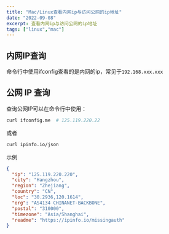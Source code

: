 ```yaml
---
title: "Mac/Linux查看内网ip与访问公网的ip地址"
date: "2022-09-08"
excerpt: 查看内网ip与访问公网的ip地址
tags: ["linux","mac"]
---
```


## 内网IP查询
命令行中使用ifconfig查看的是内网的ip，常见于`192.168.xxx.xxx` 

## 公网 IP 查询

查询公网IP可以在命令行中使用：

```bash
curl ifconfig.me  # 125.119.220.22
```
或者
```bash
curl ipinfo.io/json
```
示例
```json
{
  "ip": "125.119.220.220",
  "city": "Hangzhou",
  "region": "Zhejiang",
  "country": "CN",
  "loc": "30.2936,120.1614",
  "org": "AS4134 CHINANET-BACKBONE",
  "postal": "310000",
  "timezone": "Asia/Shanghai",
  "readme": "https://ipinfo.io/missingauth"
}
```